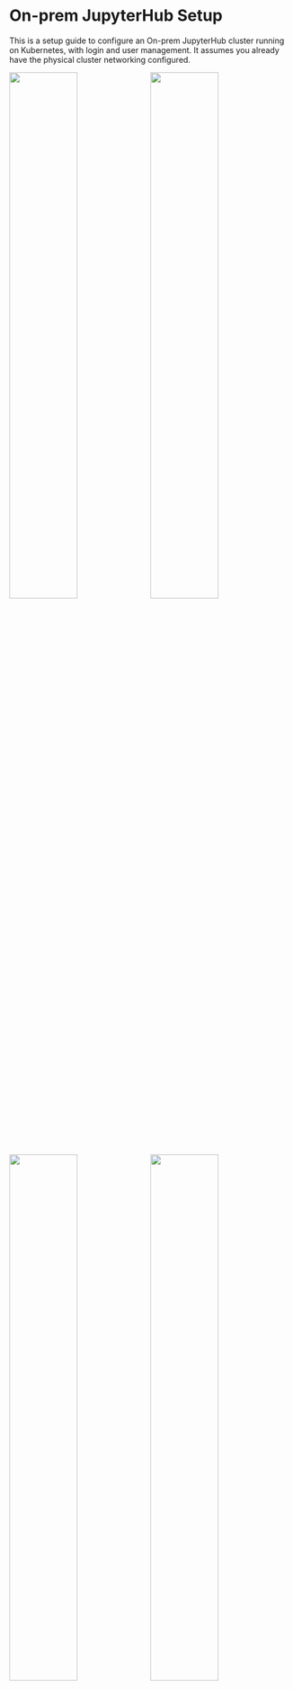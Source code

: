 # On-prem JupyterHub Setup

This is a setup guide to configure an On-prem JupyterHub cluster running on Kubernetes, with login and user management. It assumes you already have the physical cluster networking configured. 

<img src="images/login.png" width=49%> <img src="images/moodle.png" width=49%>

<img src="images/spawner.png" width=49%> <img src="images/jupyter.png" width=49%>

## System Architecture

<img src="images/system_diagram.jpg" width=50%>

* [Kubernetes](https://kubernetes.io/) provides the underlying infrastructure
* [Moodle](https://moodle.org/) provides user management (geared towards schools) and OAuth authentication service
* [JupyterHub](https://jupyter.org/hub) provides a multi-user environment for Jupyter servers
* Dedicated NFS Server provides pods with persistent storage

This design assumes the Kubernetes cluster's physical network is isolated, with a proxy node used to provide a single entrypoint into the cluster. [Nginx](https://nginx.org/en/) is used on this proxy node to provide the following proxies so that external users can access the cluster via `proxy-ip`, the external IP address of the proxy node. 

* `proxy-ip:80` -> JupyterHub
* `proxy-ip:5050` -> Moodle

This is important as this will be part of the OAuth configuration (e.g. callback URL).

## Provisioning a new node

This section needs to be run on **every** new node prior to setting up the Kubernetes cluster.

1. Install Ubuntu 18.04 LTS
2. Run commands below:

```shell
sudo su root
# as root user
apt-get update && apt-get install -y curl
# baller one liner move
export NODE_SETUP_SCRIPT=https://raw.githubusercontent.com/NVAITC/onprem-gpu-cluster-setup/master/setup_node.sh
curl $NODE_SETUP_SCRIPT | bash
# system will automatically reboot after done
```

**Post Install for GPU Nodes**

After system reboot, perform the follow step to set the default container runtime to the NVIDIA Container Runtime and allow your default user to use Docker without `sudo`:

```shell
sudo usermod -aG docker $USER
sudo nano /etc/docker/daemon.json
```

Modify your file to look something like this:

```json
{
    "default-runtime": "nvidia",
    "runtimes": {
        "nvidia": {
            "path": "nvidia-container-runtime",
            "runtimeArgs": []
        }
    }
}
```

Do `sudo pkill -SIGHUP dockerd` to restart the Docker daemon.

## Deploy Kubernetes Cluster

This section will deploy Kubernetes on the master node, and then provide you with the command to run on each worker node in order to join the Kubernetes cluster.

Reference: https://kubernetes.io/docs/setup/production-environment/tools/kubeadm/create-cluster-kubeadm/

**Part 1: Master Node**

```shell
sudo kubeadm init --pod-network-cidr=10.244.0.0/16

mkdir -p $HOME/.kube
sudo cp -i /etc/kubernetes/admin.conf $HOME/.kube/config
sudo chown $(id -u):$(id -g) $HOME/.kube/config

# you might want to check for an updated Flannel:
# https://kubernetes.io/docs/setup/production-environment/tools/kubeadm/create-cluster-kubeadm/#pod-network

kubectl apply -f https://raw.githubusercontent.com/coreos/flannel/2140ac876ef134e0ed5af15c65e414cf26827915/Documentation/kube-flannel.yml

# allow pods to schedule on master
kubectl taint nodes --all node-role.kubernetes.io/master-

# check pods to make sure all running
kubectl get pods --all-namespaces
```

**Optional: deploy Kubernetes Dashboard**

```shell
kubectl apply -f https://raw.githubusercontent.com/kubernetes/dashboard/v2.0.0-beta8/aio/deploy/recommended.yaml
```

For setup instructions, see: https://github.com/kubernetes/dashboard/wiki/Creating-sample-user


**Part 2: Other Nodes**

Run the join command (**included in output of `kubeadm init`** in the previous section).

Run `kubectl get nodes` as a sanity check. Every node should be in `Ready` state within 60s.

**Post Install**

Deploy NVIDIA device plugin:

```shell
kubectl create -f https://raw.githubusercontent.com/NVIDIA/k8s-device-plugin/1.0.0-beta4/nvidia-device-plugin.yml
```

You can check for a newer version of the plugin [here](https://github.com/NVIDIA/k8s-device-plugin#enabling-gpu-support-in-kubernetes).

Within 60s, the GPUs should be visible to Kubernetes. You can run the follow command to check:

```shell
kubectl get nodes -o=custom-columns=NAME:.metadata.name,GPUs:.status.capacity.'nvidia\.com/gpu'
```

## Install and Initialize Helm

Before following the instructions, you can check for the latest version of Helm [here](https://github.com/helm/helm/releases). The instructions below work for Helm 3.x and not 2.x!

```shell
wget https://get.helm.sh/helm-v3.0.2-linux-amd64.tar.gz
tar -xvf helm-v3.0.2-linux-amd64.tar.gz linux-amd64/
chmod +x linux-amd64/helm
sudo mv linux-amd64/helm /usr/local/bin/helm

# initialize Helm

helm repo add stable https://kubernetes-charts.storage.googleapis.com/
helm repo update
```

## Deploy Storage Backend

In this section, you will deploy a NFS server if you don't already have one, and create the Kubernetes `nfs-client-provisoner` in order to access the NFS server from Kubernetes. This step is very important as any pods that requires persistent state (e.g. databases, user files etc.) will need this storage backend.

### Setting up an NFS Server

You will need an NFS storage server. This will **not** be managed by Kubernetes, but can run on one of your Kubernetes nodes. 

If you are using a hard-disk array, you should use RAID 5, which gives you reasonable redundancy, good read speeds but relatively lousier write speeds. We prioritise read speeds as these could be a bottleneck during training. If using a hardware RAID card, be sure to enable the controller cache.

This is a simple procedure, you can follow guides online such as [this one](https://vitux.com/install-nfs-server-and-client-on-ubuntu/). Take note of your NFS server's IP address and **system path** to your NFS share, e.g. `/mnt/RAID/`. However, there are a few configuration details you need to take note of:

```
/mnt/RAID/    10.12.0.0/16(rw,async,no_subtree_check,no_root_squash)
```

* Whitelisted IP address should be that of your physical nodes
* Add `async` for better performance at the cost of possible data corruption if the server reboots while still holding unwritten data in its caches
* `no_root_squash` is (unfortunately) needed since some containers will otherwise not be able to write their attached volumes since they run as `root`

### Install `nfs-client-provisioner`

This will create a Kubernetes [`StorageClass`](https://kubernetes.io/docs/concepts/storage/storage-classes/) for Pods to use to create persistent volumes (via [`PersistentVolume`](https://kubernetes.io/docs/concepts/storage/persistent-volumes/)).

**More Info**

* https://github.com/helm/charts/tree/master/stable/nfs-client-provisioner
* https://www.kubeflow.org/docs/use-cases/kubeflow-on-multinode-cluster/

```shell
# replace with NFS Server IP Address
export NFS_IP=192.168.X.X
export NFS_PATH=/mnt/RAID

helm install \
  --set nfs.server=$NFS_IP \
  --set nfs.path=$NFS_PATH \
  --set storageClass.name=nfs \
  --set storageClass.defaultClass=true \
  stable/nfs-client-provisioner
```

**Sanity Check**

```shell
kubectl get storageclass -n kubeflow
```

## Deploy Moodle

**Part 1: Install Moodle**

Moodle is a LMS (learning management system). We are using Moodle as the authentication service because Moodle is a mature platform that provides bulk user management features suitable for educational institutions. We will be deploying Moodle on Kubernetes with a Helm chart with default settings. 

For more information on the helm chart, see [helm/charts/tree/master/stable/moodle](https://github.com/helm/charts/tree/master/stable/moodle).

```shell
export MOODLE_ADMIN=admin
export MOODLE_PASSWORD=password
helm install \
  --set moodleUsername=$MOODLE_ADMIN,moodlePassword=$MOODLE_PASSWORD,metrics.enabled=true,resources.requests.cpu=2,resources.requests.memory=2Gi,mariadb.requests.resources.cpu=2,mariadb.requests.resources.memory=2Gi moodle stable/moodle \
  moodle stable/moodle
```

After a while, Moodle will start up. Run `kubectl get pods` to check.

**Part 2: Install OAuth Plugin**

Reference: https://github.com/jupyterhub/oauthenticator#moodle-setup

Install the Moodle OAuth plugin:

1. Download: https://github.com/projectestac/moodle-local_oauth/archive/master.zip
2. Install by uploading the zip file at `Site administration > Plugins > Install plugins`
3. Head over to `Site administration > Server > OAuth provider settings > Add new client` 



## JupyterHub Setup

Reference: [zero-to-jupyterhub](https://zero-to-jupyterhub.readthedocs.io/en/latest/)

Create a config file `jh-config.yaml`. Below is a template you can follow:

```yaml
hub:
  extraEnv:
    OAUTH2_AUTHORIZE_URL: http://proxy-ip:5050/local/oauth/login.php?client_id=jupyterhub&response_type=code
  extraConfig:
        announcementConfig: |
          c.JupyterHub.template_vars = {"announcement": "New here? <a href='#'>Get help here</a>"}
proxy:
  secretToken: # generate this with `openssl rand -hex 32`
auth:
  type: custom
  custom:
    className: oauthenticator.generic.GenericOAuthenticator
    config:
      login_service: "SUTD ID"
      client_id: "jupyterhub"
      client_secret: "secret-key"
      oauth_callback_url: "http://proxy-ip/hub/oauth_callback"
      token_url: "http://proxy-ip:5050/local/oauth/token.php"
      userdata_url: "http://proxy-ip:5050/local/oauth/user_info.php"
      userdata_method: "GET"
      extra_params: {"scope":"user_info","client_id":"jupyterhub","client_secret":"secret-key"}
  admin:
    users:
      - gpuadmin
    access: true
singleuser:
  profileList:
    - display_name: "sutd.gpu.1xlarge"
      description: "1 GPU, 4 cores and 32GB RAM. The <code>nvaitc/ai-lab</code> image provides TensorFlow, PyTorch and various data science packages, VS Code and a virtual desktop."
      kubespawner_override:
        image: nvaitc/ai-lab:20.01-vnc
        extra_resource_limits:
          nvidia.com/gpu: "1"
      default: true
    - display_name: "sutd.cpu.1xlarge"
      description: "4 cores and 32GB RAM. The <code>jupyter/datascience-notebook</code> image provides various Python data science packages."
      kubespawner_override:
        image: jupyter/datascience-notebook:latest
  storage:
    extraVolumes:
      - name: shm-volume
        emptyDir:
          medium: Memory
    extraVolumeMounts:
      - name: shm-volume
        mountPath: /dev/shm
  extraEnv:
    JUPYTER_ENABLE_LAB: "yes"
  memory:
    limit: 32G
    guarantee: 8G
  cpu:
    limit: 6
    guarantee: 2
  networkPolicy:
    enabled: true
    egress:
      - ports:
          - port: 53
            protocol: UDP
      - ports:
          - port: 80
            protocol: TCP
      - ports:
          - port: 443
            protocol: TCP
cull:
  enabled: true
  timeout: 7200
  every: 360
```

You'll need Helm (already configured in the previous step). Check for the latest release of the JupyterHub helm chart (version of Helm chart is not version of JupyterHub!) at this [link](https://jupyterhub.github.io/helm-chart/). Replace the env variable `RELEASE` with the version of the Helm chart that you desire.

```shell
helm repo add jupyterhub https://jupyterhub.github.io/helm-chart/
helm repo update

export RELEASE=0.9.0-beta.3

helm upgrade --install jhub jupyterhub/jupyterhub \
  --version=$RELEASE \
  --values jh-config.yaml
```

After the Helm chart is applied, you will see some output.

Use `kubectl get pods` to check and see if all the pods are running:

```
NAME                                                    READY   STATUS    RESTARTS   AGE
hub-7c57d4c987-tpzd7                                    1/1     Running   0          39s
moodle-85db564ccb-6mwrb                                 2/2     Running   0          4m44s
moodle-mariadb-0                                        1/1     Running   0          4m43s
proxy-5f7c857cd9-djrrx                                  1/1     Running   0          39s
wistful-jackal-nfs-client-provisioner-8c6b99c9f-24cdr   1/1     Running   0          5m46s
```

## Expose Ports

We will expose the relevant services via `NodePort` services since `LoadBalancer` services are geared towards managed cloud services. 

Check the services running with `kubectl get services`:

```
NAME             TYPE           CLUSTER-IP       EXTERNAL-IP   PORT(S)                      AGE
hub              ClusterIP      10.104.13.35     <none>        8081/TCP                     90s
kubernetes       ClusterIP      10.96.0.1        <none>        443/TCP                      20m
moodle           LoadBalancer   10.109.72.235    <pending>     80:31614/TCP,443:30718/TCP   5m35s
moodle-mariadb   ClusterIP      10.105.174.183   <none>        3306/TCP                     5m35s
proxy-api        ClusterIP      10.102.6.196     <none>        8001/TCP                     90s
proxy-public     LoadBalancer   10.110.167.173   <pending>     80:31895/TCP,443:30922/TCP   90s
```

Expose `moodle` and `proxy-public`.

```shell
kubectl expose service/moodle --type=NodePort --name=moodle-service
kubectl expose service/proxy-public --type=NodePort --name=jh-service
```

Run `kubectl get services | grep NodePort` again to see which are the exposed NodePorts:

```
jh-service       NodePort       10.106.50.222    <none>        80:31626/TCP,443:30301/TCP   38s
moodle-service   NodePort       10.107.36.166    <none>        80:30670/TCP,443:32038/TCP   41s
```

In this case, JupyterHub is exposed at port `31626` and Moodle at port `30670`.

## Set up Nginx Proxy

Now, let's set up the Nginx proxy. 

```shell
sudo apt install nginx -y
```

**Modify Nginx config**

```shell
sudo nano /etc/nginx/sites-enabled/default
```

Modify the file to look like this. In particular, modify the `proxy_pass` fields accordingly.

```
server {
        listen 80 default_server;
        listen [::]:80 default_server;

        server_name _;

        location / {
                proxy_pass http://localhost:31895;
                proxy_set_header X-Real-IP $remote_addr;
                proxy_set_header Host $http_host;
                proxy_http_version 1.1;
                proxy_set_header Upgrade $http_upgrade;
                proxy_set_header Connection "upgrade";
        }
}

server {
        listen 5050 default_server;
        listen [::]:5050 default_server;

        server_name moodle;

        location / {
                proxy_pass http://localhost:30670;
                proxy_set_header X-Real-IP $remote_addr;
                proxy_set_header Host $http_host;
                proxy_http_version 1.1;
                proxy_set_header Upgrade $http_upgrade;
                proxy_set_header Connection "upgrade";
        }
}
```

This Nginx configuration will create the following proxy:

* `proxy-ip:80` -> JupyterHub
* `proxy-ip:5050` -> Moodle

## Finishing Steps

* Configure Moodle users
* Monitoring

